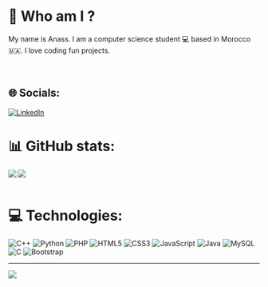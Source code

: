 # 👋 Who am I ?
My name is Anass. I am a computer science student 💻 based in Morocco 🇲🇦. I love coding fun projects.<br>
<br><br>

## 🌐 Socials:
[![LinkedIn](https://img.shields.io/badge/LinkedIn-%230077B5.svg?logo=linkedin&logoColor=white)](https://www.linkedin.com/in/anass-kemmoune/)


# 📊 GitHub stats:
<img align="left" src="https://github-readme-stats.vercel.app/api?username=anassKEMMOUNE&show_icons=true&theme=tokyonight">
<img src="https://github-readme-stats.vercel.app/api/top-langs/?username=anassKEMMOUNE&layout=compact&theme=tokyonight">
<br><br>



# 💻 Technologies:
![C++](https://img.shields.io/badge/python-3670A0?style=for-the-badge&logo=c++&logoColor=ffdd54) ![Python](https://img.shields.io/badge/python-3670A0?style=for-the-badge&logo=python&logoColor=ffdd54) ![PHP](https://img.shields.io/badge/php-%23777BB4.svg?style=for-the-badge&logo=php&logoColor=white) ![HTML5](https://img.shields.io/badge/html5-%23E34F26.svg?style=for-the-badge&logo=html5&logoColor=white) ![CSS3](https://img.shields.io/badge/css3-%231572B6.svg?style=for-the-badge&logo=css3&logoColor=white) ![JavaScript](https://img.shields.io/badge/javascript-%23323330.svg?style=for-the-badge&logo=javascript&logoColor=%23F7DF1E)  ![Java](https://img.shields.io/badge/java-%23ED8B00.svg?style=for-the-badge&logo=openjdk&logoColor=white) ![MySQL](https://img.shields.io/badge/mysql-%2300f.svg?style=for-the-badge&logo=mysql&logoColor=white) 	![C](https://img.shields.io/badge/c-%2300599C.svg?style=for-the-badge&logo=c&logoColor=white) ![Bootstrap](https://img.shields.io/badge/bootstrap-%23563D7C.svg?style=for-the-badge&logo=bootstrap&logoColor=white)


---
[![](https://visitcount.itsvg.in/api?id=anassKEMMOUNE&label=Profile%20Views&color=6&icon=5&pretty=false)](https://visitcount.itsvg.in)
